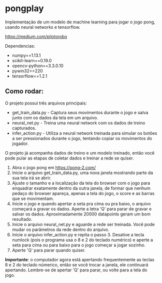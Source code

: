 # pongplay
Implementação de um modelo de machine learning para jogar o jogo pong, usando neural networks e tensorflow.

https://medium.com/pilotorobo

Dependencias:

* numpy==1.13.1
* scikit\-learn==0.19.0
* opencv-python==3.3.0.10
* pywin32==220
* tensorflow==1.2.1


## Como rodar:

O projeto possui três arquivos principais:

* get_train_data.py - Captura seus movimentos durante o jogo e salva junto com os dados da tela em um arquivo.
* neural_net.py - Treina uma neural network com os dados de treino capturados.
* infer_action.py - Utiliza a neural network treinada para simular os botões a ser pressionados durante o jogo, tentando copiar os movimentos do jogador.

O projeto já acompanha dados de treino e um modelo treinado, então você pode pular as etapas de coletar dados e treinar a rede se quiser.

1. Abra o jogo pong em https://pong-2.com/ 
2. Inicie o arquivo get_train_data.py, uma nova janela mostrando parte da sua tela irá se abrir. 
3. Ajuste o tamanho e a localização da tela do browser com o jogo para enquadrar exatamente dentro da outra janela, de formar que nenhum pedaço do browser apareça, apenas a tela do jogo, o score e as barras que se movimentam.
4. Inicie o jogo e quando apertar a seta pra cima ou pra baixo, o arquivo começará a gravar os dados. Aperte a letra 'Q' para parar de gravar e salvar os dados. Aproximadamente 20000 datapoints geram um bom resultado.
5. Inicie o arquivo neural_net.py e aguarde a rede ser treinada. Você pode mudar os parâmetros da rede dentro do arquivo.
6. Inicie o arquivo infer_action.py e repita o passo 3. Desative a tecla numlock (pois o programa usa o 8 e 2 do teclado numérico) e aperte a seta para cima ou para baixo para o jogo começar a jogar sozinho. 
7. Aperte 'Q' para parar quando quiser.

**Importante**: o computador agora está apertando frequentemente as teclas 8 e 2 do teclado númerico, então se você trocar a janela, ele continuará apertando. Lembre-se de apertar 'Q' para parar, ou volte para a tela do jogo.






